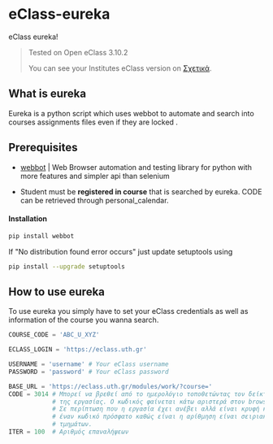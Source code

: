 # eClass-eureka
eClass eureka!
> Tested on Open eClass 3.10.2
> 
> You can see your Institutes eClass version on [Σχετικά](https://eclass.YOUR_INSTITUTE.gr/info/about.php).

## What is eureka
Eureka is a python script which uses webbot to automate and search into courses assignments files even if they are locked .

## Prerequisites
- [webbot](https://pypi.org/project/webbot/) | Web Browser automation and testing library for python with more features and simpler api than selenium

- Student must be **registered in course** that is searched by eureka. CODE can be retrieved through personal_calendar.


#### Installation

```bash
pip install webbot
```

If "No distribution found error occurs" just update setuptools using 
```bash
pip install --upgrade setuptools
```


## How to use eureka
To use eureka you simply have to set your eClass credentials as well as information of the course you wanna search.

```python
COURSE_CODE = 'ABC_U_XYZ'

ECLASS_LOGIN = 'https://eclass.uth.gr'

USERNAME = 'username' # Your eClass username
PASSWORD = 'password' # Your eClass password

BASE_URL = 'https://eclass.uth.gr/modules/work/?course='
CODE = 3014 # Μπορεί να βρεθεί από το ημερολόγιο τοποθετώντας τον δείκτη του ποντικιού πάνω στο στρογγυλό εικονίδιο 
            # της εργασίας. Ο κωδικός φαίνεται κάτω αριστερά στον browser.
            # Σε περίπτωση που η εργασία έχει ανέβει αλλά είναι κρυφή και δεν φαίνεται στο ημερολόγιο, ξεκινήστε με 
            # έναν κωδικό πρόσφατο καθώς είναι η αρίθμηση είναι σειριακή για όλο το eClass ανεξαρτήτως μαθημάτων, 
            # τμημάτων.
ITER = 100  # Αριθμός επαναλήψεων
```
